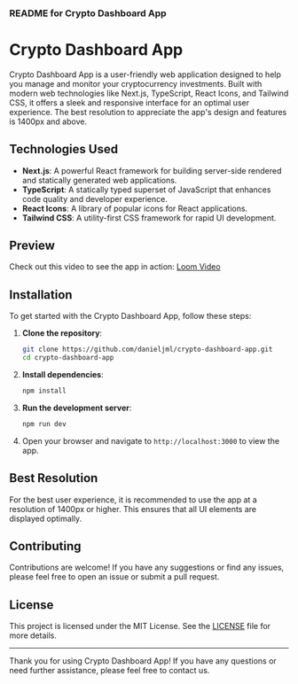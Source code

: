 ### README for Crypto Dashboard App

# Crypto Dashboard App

Crypto Dashboard App is a user-friendly web application designed to help you manage and monitor your cryptocurrency investments. Built with modern web technologies like Next.js, TypeScript, React Icons, and Tailwind CSS, it offers a sleek and responsive interface for an optimal user experience. The best resolution to appreciate the app's design and features is 1400px and above.

## Technologies Used

- **Next.js**: A powerful React framework for building server-side rendered and statically generated web applications.
- **TypeScript**: A statically typed superset of JavaScript that enhances code quality and developer experience.
- **React Icons**: A library of popular icons for React applications.
- **Tailwind CSS**: A utility-first CSS framework for rapid UI development.

## Preview

Check out this video to see the app in action: [Loom Video](https://www.loom.com/share/bb9ba897c81d4401a09f4b6b90380c36?sid=457311df-7611-4baf-989f-74e8deaf5ed2)

## Installation

To get started with the Crypto Dashboard App, follow these steps:

1. **Clone the repository**:

   ```bash
   git clone https://github.com/danieljml/crypto-dashboard-app.git
   cd crypto-dashboard-app
   ```

2. **Install dependencies**:

   ```bash
   npm install
   ```

3. **Run the development server**:

   ```bash
   npm run dev
   ```

4. Open your browser and navigate to `http://localhost:3000` to view the app.

## Best Resolution

For the best user experience, it is recommended to use the app at a resolution of 1400px or higher. This ensures that all UI elements are displayed optimally.

## Contributing

Contributions are welcome! If you have any suggestions or find any issues, please feel free to open an issue or submit a pull request.

## License

This project is licensed under the MIT License. See the [LICENSE](LICENSE) file for more details.

---

Thank you for using Crypto Dashboard App! If you have any questions or need further assistance, please feel free to contact us.
